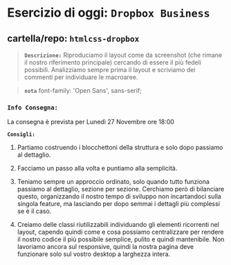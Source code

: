# Esercizio di oggi: `Dropbox Business`

## cartella/repo: `htmlcss-dropbox`

>**`Descrizione:`**
Riproduciamo il layout come da screenshot (che rimane il nostro riferimento principale) cercando di essere il più fedeli possibili.
Analizziamo sempre prima il layout e scriviamo dei commenti per individuare le macroaree.

>**`nota`** font-family: 'Open Sans', sans-serif;

### **`Info Consegna:`** 
La consegna è prevista per Lunedì 27 Novembre ore 18:00


**`Consigli:`**

1. Partiamo costruendo i blocchettoni della struttura e solo dopo passiamo al dettaglio.

1. Facciamo un passo alla volta e puntiamo alla semplicità.

1. Teniamo sempre un approccio ordinato, solo quando tutto funziona passiamo al dettaglio, sezione per sezione. Cerchiamo però di bilanciare questo, organizzando il nostro tempo di sviluppo non incartandoci sulla singola feature, ma lasciando per dopo semmai i dettagli più complessi se è il caso.

1. Creiamo delle classi riutilizzabili individuando gli elementi ricorrenti nel layout, capendo quindi come e cosa possiamo centralizzare per rendere il nostro codice il più possibile semplice, pulito e quindi mantenibile.
Non lavoriamo ancora sul responsive, quindi la nostra pagina deve funzionare solo sul vostro desktop a larghezza intera.